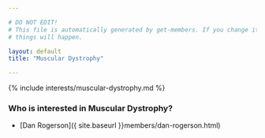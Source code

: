 ```yaml
---

# DO NOT EDIT!
# This file is automatically generated by get-members. If you change it, bad
# things will happen.

layout: default
title: "Muscular Dystrophy"

---
```


{% include interests/muscular-dystrophy.md %}

### Who is interested in Muscular Dystrophy?


* [Dan Rogerson]({ site.baseurl }}members/dan-rogerson.html)

